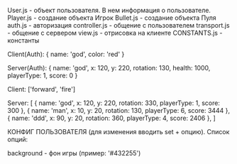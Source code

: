 User.js - объект пользователя. В нем информация о пользователе.
Player.js - создание объекта Игрок
Bullet.js - создание объекта Пуля
auth.js - авторизация
controller.js - общение с пользователем
transport.js - общение с сервером
view.js - отрисовка на клиенте
CONSTANTS.js - константы


Client(Auth):
{
  name: 'god',
  color: 'red'
}

Server(Auth):
{
  name: 'god',
  x: 120,
  y: 220,
  rotation: 130,
  health: 1000,
  playerType: 1,
  score: 0
}

Client:
['forward', 'fire']

Server:
[
  {
    name: 'god',
    x: 120,
    y: 220,
    rotation: 330,
    playerType: 1,
    score: 300
  },
  {
    name: 'man',
    x: 10,
    y: 20,
    rotation: 130,
    playerType: 6,
    score: 3444
  },
  {
    name: 'ddd',
    x: 90,
    y: 20,
    rotation: 360,
    playerType: 4,
    score: 2406
  },
]


КОНФИГ ПОЛЬЗОВАТЕЛЯ (для изменения вводить set + опцию).
Список опций:

background - фон игры (пример: '#432255')




















